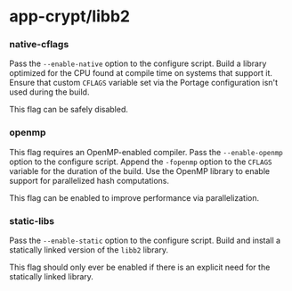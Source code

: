 # app-crypt/libb2

### native-cflags
Pass the `--enable-native` option to the configure script. Build a library optimized for the CPU found at compile time on systems that support it. Ensure that custom `CFLAGS` variable set via the Portage configuration isn't used during the build.

This flag can be safely disabled.

### openmp
This flag requires an OpenMP-enabled compiler. Pass the `--enable-openmp` option to the configure script. Append the `-fopenmp` option to the `CFLAGS` variable for the duration of the build. Use the OpenMP library to enable support for parallelized hash computations.

This flag can be enabled to improve performance via parallelization.

### static-libs
Pass the `--enable-static` option to the configure script. Build and install a statically linked version of the `libb2` library.

This flag should only ever be enabled if there is an explicit need for the statically linked library.

